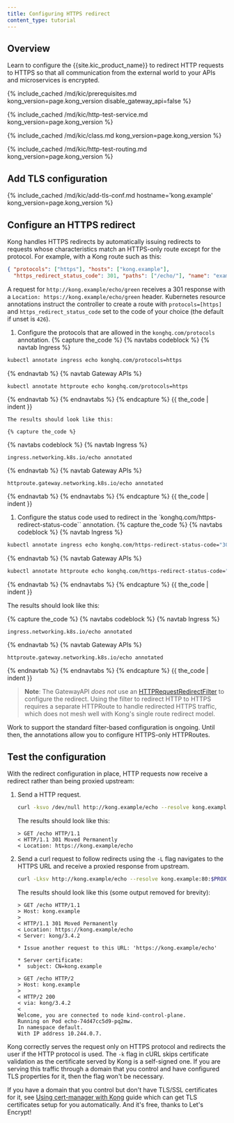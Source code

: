 ```yaml
---
title: Configuring HTTPS redirect
content_type: tutorial
---
```


## Overview

Learn to configure the {{site.kic_product_name}} to redirect HTTP requests to
HTTPS so that all communication from the external world to your APIs and
microservices is encrypted.

{% include_cached /md/kic/prerequisites.md kong_version=page.kong_version disable_gateway_api=false %}

{% include_cached /md/kic/http-test-service.md kong_version=page.kong_version %}

{% include_cached /md/kic/class.md kong_version=page.kong_version %}

{% include_cached /md/kic/http-test-routing.md kong_version=page.kong_version %}

## Add TLS configuration

{% include_cached /md/kic/add-tls-conf.md hostname='kong.example' kong_version=page.kong_version %}

## Configure an HTTPS redirect

Kong handles HTTPS redirects by automatically issuing redirects to requests
whose characteristics match an HTTPS-only route except for the protocol. For
example, with a Kong route such as this:

```json
{ "protocols": ["https"], "hosts": ["kong.example"],
  "https_redirect_status_code": 301, "paths": ["/echo/"], "name": "example" }
```

A request for `http://kong.example/echo/green` receives a 301 response with
a `Location: https://kong.example/echo/green` header. Kubernetes resource
annotations instruct the controller to create a route with `protocols=[https]`
and `https_redirect_status_code` set to the code of your choice (the default if
unset is `426`).
1. Configure the protocols that are allowed in the `konghq.com/protocols` annotation.
   {% capture the_code %}
{% navtabs codeblock %}
{% navtab Ingress %}

```bash
kubectl annotate ingress echo konghq.com/protocols=https
```
{% endnavtab %}
{% navtab Gateway APIs %}

```bash
kubectl annotate httproute echo konghq.com/protocols=https
```
{% endnavtab %}
{% endnavtabs %}
{% endcapture %}
{{ the_code | indent }}

    The results should look like this:

    {% capture the_code %}
{% navtabs codeblock %}
{% navtab Ingress %}
```text
ingress.networking.k8s.io/echo annotated
```
{% endnavtab %}
{% navtab Gateway APIs %}
```text
httproute.gateway.networking.k8s.io/echo annotated
```
{% endnavtab %}
{% endnavtabs %}
{% endcapture %}
{{ the_code | indent }}


1. Configure the status code used to redirect in the `konghq.com/https-redirect-status-code`` annotation. 
   {% capture the_code %}
{% navtabs codeblock %}
{% navtab Ingress %}

```bash
kubectl annotate ingress echo konghq.com/https-redirect-status-code="301"
```
{% endnavtab %}
{% navtab Gateway APIs %}

```bash
kubectl annotate httproute echo konghq.com/https-redirect-status-code="301"
```
{% endnavtab %}
{% endnavtabs %}
{% endcapture %}
{{ the_code | indent }}

   The results should look like this:

   {% capture the_code %}
{% navtabs codeblock %}
{% navtab Ingress %}
```text
ingress.networking.k8s.io/echo annotated
```
{% endnavtab %}
{% navtab Gateway APIs %}
```text
httproute.gateway.networking.k8s.io/echo annotated
```
{% endnavtab %}
{% endnavtabs %}
{% endcapture %}
{{ the_code | indent }}

> **Note**: The GatewayAPI _does not_ use an [HTTPRequestRedirectFilter](https://gateway-api.sigs.k8s.io/references/spec/#gateway.networking.k8s.io/v1.HTTPRequestRedirectFilter)
to configure the redirect. Using the filter to redirect HTTP to HTTPS requires
a separate HTTPRoute to handle redirected HTTPS traffic, which does not mesh
well with Kong's single route redirect model.

Work to support the standard filter-based configuration is ongoing. Until then,
the annotations allow you to configure HTTPS-only HTTPRoutes.

## Test the configuration

With the redirect configuration in place, HTTP requests now receive a
redirect rather than being proxied upstream:
1. Send a HTTP request.
    ```bash
    curl -ksvo /dev/null http://kong.example/echo --resolve kong.example:80:$PROXY_IP 2>&1 | grep -i http
    ```

    The results should look like this:

    ```text
    > GET /echo HTTP/1.1
    < HTTP/1.1 301 Moved Permanently
    < Location: https://kong.example/echo
    ```

1. Send a curl request to follow redirects using the `-L` flag navigates
to the HTTPS URL and receive a proxied response from upstream.

    ```bash
    curl -Lksv http://kong.example/echo --resolve kong.example:80:$PROXY_IP --resolve kong.example:443:$PROXY_IP 2>&1
    ```

    The results should look like this (some output removed for brevity):

    ```text
    > GET /echo HTTP/1.1
    > Host: kong.example
    >
    < HTTP/1.1 301 Moved Permanently
    < Location: https://kong.example/echo
    < Server: kong/3.4.2
    
    * Issue another request to this URL: 'https://kong.example/echo'

    * Server certificate:
    *  subject: CN=kong.example
     
    > GET /echo HTTP/2
    > Host: kong.example
    >
    < HTTP/2 200
    < via: kong/3.4.2
    <
    Welcome, you are connected to node kind-control-plane.
    Running on Pod echo-74d47cc5d9-pq2mw.
    In namespace default.
    With IP address 10.244.0.7.
    ```

Kong correctly serves the request only on HTTPS protocol and redirects the user
if the HTTP protocol is used. The `-k` flag in cURL skips certificate
validation as the certificate served by Kong is a self-signed one. If you are
serving this traffic through a domain that you control and have configured TLS
properties for it, then the flag won't be necessary.

If you have a domain that you control but don't have TLS/SSL certificates for
it, see [Using cert-manager with
Kong](/kubernetes-ingress-controller/{{page.kong_version}}/guides/cert-manager)
guide which can get TLS certificates setup for you automatically. And it's
free, thanks to Let's Encrypt!
